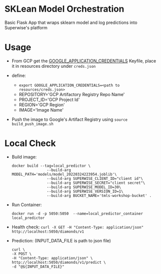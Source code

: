 # SKLean Model Orchestration
Basic Flask App that wraps sklearn model and log predictions into Superwise's platform


# Usage

- From GCP get the [GOOGLE_APPLICATION_CREDENTIALS](https://cloud.google.com/docs/authentication/getting-started#create-service-account-console) Keyfile, place it in resources directory under `creds.json`

- define:
  - `export GOOGLE_APPLICATION_CREDENTIALS=<path to resources/creds.json>`
  - REPOSITORY='GCP Artifactory Registry Repo Name'
  - PROJECT_ID='GCP Project Id'
  - REGION='GCP Region'
  - IMAGE='Image Name'

- Push the image to Google's Artifact Registry using `source build_push_image.sh`

# Local Check
- Build image:
  ```
  docker build --tag=local_predictor \
                  --build-arg MODEL_PATH='models/model_20220324223954.joblib'\
                  --build-arg SUPERWISE_CLIENT_ID="client id"\
                  --build-arg SUPERWISE_SECRET="client secret"\
                  --build-arg SUPERWISE_MODEL_ID=30\
                  --build-arg SUPERWISE_VERSION_ID=1\
                  --build-arg BUCKET_NAME='tmls-workshop-bucket' . 
  ```

- Run Container:
  ```
  docker run -d -p 5050:5050  --name=local_predictor_container local_predictor
  ```
- Health check: `curl -X GET -H "Content-Type: application/json" http://localhost:5050/diamonds/v1`
- Prediction: (INPUT_DATA_FILE is path to json file)
  ```
  curl \
  -X POST \
  -H "Content-Type: application/json" \
  http://localhost:5050/diamonds/v1/predict \
  -d "@${INPUT_DATA_FILE}"
  ```



